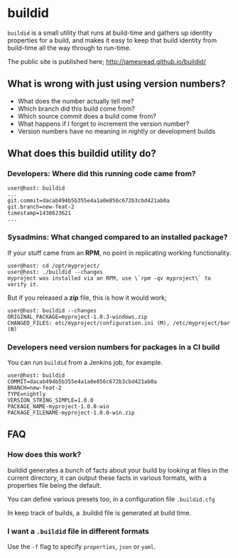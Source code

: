 # buildid
`buildid` is a small utility that runs at build-time and gathers up identity 
properties for a build, and makes it easy to keep that build identity from 
build-time all the way through to run-time. 

The public site is published here; http://jamesread.github.io/buildid/

## What is wrong with just using version numbers?

* What does the number actually tell me?
* Which branch did this build come from?
* Which source commit does a build come from?
* What happens if I forget to increment the version number?
* Version numbers have no meaning in nightly or development builds

## What does this buildid utility do?

### Developers: Where did this running code came from?

```
user@host: buildid 
...
git.commit=dacab494b5b355e4a1a0e856c672b3cbd421ab0a
git.branch=new-feat-2
timestamp=1438623621
...
```

### Sysadmins: What changed compared to an installed package?

If your stuff came from an **RPM**, no point in replicating working functionality.
```
user@host: cd /opt/myproject/
user@host: ./buildid --changes
myproject was installed via an RPM, use \`rpm -qv myproject\` to verify it.
```

But if you released a **zip** file, this is how it would work;

```
user@host: buildid --changes
ORIGINAL_PACKAGE=myproject-1.0.3-windows.zip
CHANGED_FILES: etc/myproject/configuration.ini (M), /etc/myproject/bar (N)
```

### Developers need version numbers for packages in a CI build

You can run `buildid` from a Jenkins job, for example.

```
user@host: buildid
COMMIT=dacab494b5b355e4a1a0e856c672b3cbd421ab0a
BRANCH=new-feat-2
TYPE=nightly
VERSION_STRING_SIMPLE=1.0.0
PACKAGE_NAME-myproject-1.0.0-win
PACKAGE_FILENAME-myproject-1.0.0-win.zip
```

## FAQ 

### How does this work?

buildid generates a bunch of facts about your build by looking at files in the
current directory, it can output these facts in various formats, with a 
properties file being the default. 

You can define various presets too, in a configuration file `.buildid.cfg`

In keep track of builds, a .buildid file is generated at build time. 

### I want a `.buildid` file in different formats

Use the `-f` flag to specify `properties`, `json` or `yaml`. 
